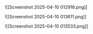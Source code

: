![[Screenshot 2025-04-10 012918.png]]

![[Screenshot 2025-04-10 013611.png]]

![[Screenshot 2025-04-10 013533.png]]
